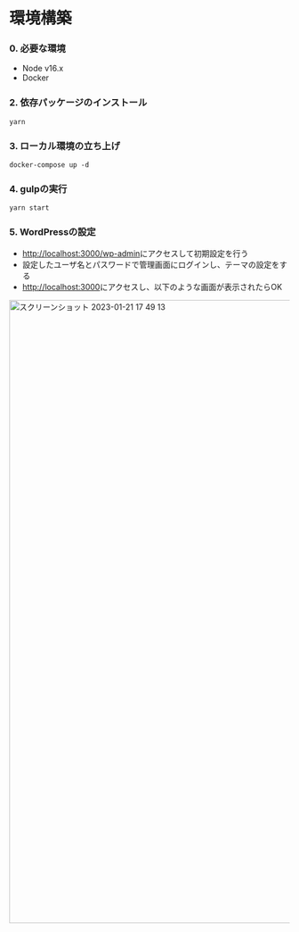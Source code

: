 # 環境構築

### 0. 必要な環境
- Node v16.x
- Docker

### 2. 依存パッケージのインストール
```
yarn
```

### 3. ローカル環境の立ち上げ
```
docker-compose up -d
```

### 4. gulpの実行
```
yarn start
```

### 5. WordPressの設定
- [http://localhost:3000/wp-admin](http://localhost:3000/wp-admin)にアクセスして初期設定を行う
- 設定したユーザ名とパスワードで管理画面にログインし、テーマの設定をする
- [http://localhost:3000](http://localhost:3000)にアクセスし、以下のような画面が表示されたらOK

<img width="1117" alt="スクリーンショット 2023-01-21 17 49 13" src="https://user-images.githubusercontent.com/78838102/213859539-6a3c60e9-d5e5-4632-901b-c9219c91d3bf.png">
